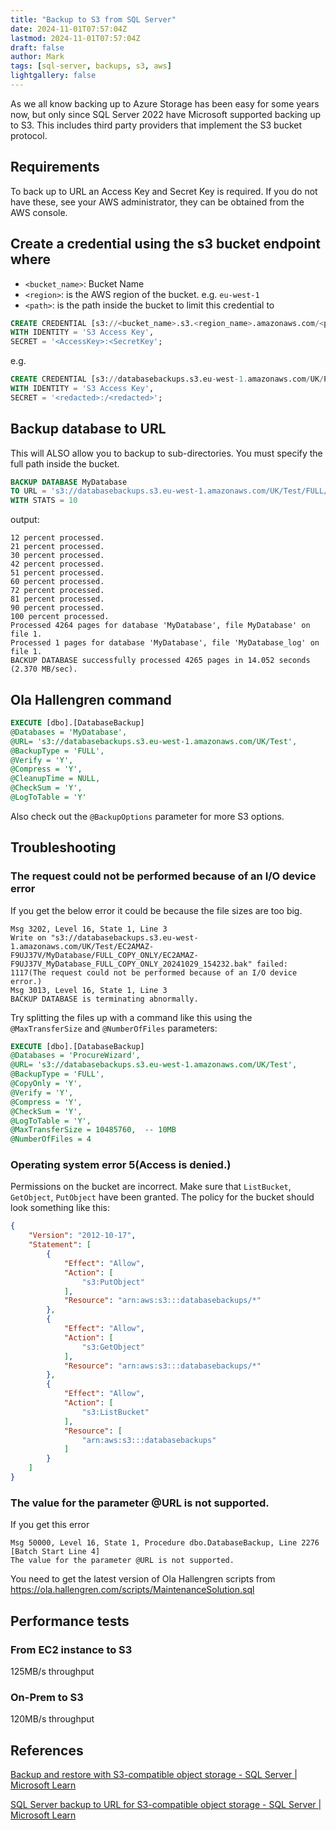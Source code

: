 ```yaml
---
title: "Backup to S3 from SQL Server"
date: 2024-11-01T07:57:04Z
lastmod: 2024-11-01T07:57:04Z
draft: false
author: Mark
tags: [sql-server, backups, s3, aws]
lightgallery: false
---
```

As we all know backing up to Azure Storage has been easy for some years now, but only since SQL Server 2022 have Microsoft supported backing up to S3. This includes third party providers that implement the S3 bucket protocol. 

## Requirements
To back up to URL an Access Key and Secret Key is required. If you do not have these, see your AWS administrator, they can be obtained from the AWS console.

## Create a credential using the s3 bucket endpoint where

- `<bucket_name>`: Bucket Name
- `<region>`: is the AWS region of the bucket. e.g. `eu-west-1`
- `<path>`: is the path inside the bucket to limit this credential to

```sql
CREATE CREDENTIAL [s3://<bucket_name>.s3.<region_name>.amazonaws.com/<path>]
WITH IDENTITY = 'S3 Access Key',
SECRET = '<AccessKey>:<SecretKey';
```

e.g.

```sql
CREATE CREDENTIAL [s3://databasebackups.s3.eu-west-1.amazonaws.com/UK/PROD]
WITH IDENTITY = 'S3 Access Key',
SECRET = '<redacted>:/<redacted>';
```

## Backup database to URL

This will ALSO allow you to backup to sub-directories. You must specify the full path inside the bucket.

```sql
BACKUP DATABASE MyDatabase
TO URL = 's3://databasebackups.s3.eu-west-1.amazonaws.com/UK/Test/FULL/MyDatabase.bak'
WITH STATS = 10
```

output:

```
12 percent processed.
21 percent processed.
30 percent processed.
42 percent processed.
51 percent processed.
60 percent processed.
72 percent processed.
81 percent processed.
90 percent processed.
100 percent processed.
Processed 4264 pages for database 'MyDatabase', file MyDatabase' on file 1.
Processed 1 pages for database 'MyDatabase', file 'MyDatabase_log' on file 1.
BACKUP DATABASE successfully processed 4265 pages in 14.052 seconds (2.370 MB/sec).
```

## Ola Hallengren command

```sql
EXECUTE [dbo].[DatabaseBackup]
@Databases = 'MyDatabase',
@URL= 's3://databasebackups.s3.eu-west-1.amazonaws.com/UK/Test',
@BackupType = 'FULL',
@Verify = 'Y',
@Compress = 'Y',
@CleanupTime = NULL,
@CheckSum = 'Y',
@LogToTable = 'Y'
```

Also check out the `@BackupOptions` parameter for more S3 options.

## Troubleshooting

### The request could not be performed because of an I/O device error

If you get the below error it could be because the file sizes are too big.

```
Msg 3202, Level 16, State 1, Line 3
Write on "s3://databasebackups.s3.eu-west-1.amazonaws.com/UK/Test/EC2AMAZ-F9UJ37V/MyDatabase/FULL_COPY_ONLY/EC2AMAZ-F9UJ37V_MyDatabase_FULL_COPY_ONLY_20241029_154232.bak" failed: 1117(The request could not be performed because of an I/O device error.)
Msg 3013, Level 16, State 1, Line 3
BACKUP DATABASE is terminating abnormally.
```

Try splitting the files up with a command like this using the `@MaxTransferSize` and `@NumberOfFiles` parameters:

```sql
EXECUTE [dbo].[DatabaseBackup]
@Databases = 'ProcureWizard',
@URL= 's3://databasebackups.s3.eu-west-1.amazonaws.com/UK/Test',
@BackupType = 'FULL',
@CopyOnly = 'Y',
@Verify = 'Y',
@Compress = 'Y',
@CheckSum = 'Y',
@LogToTable = 'Y',
@MaxTransferSize = 10485760,  -- 10MB
@NumberOfFiles = 4
```

### Operating system error 5(Access is denied.)

Permissions on the bucket are incorrect. Make sure that `ListBucket`, `GetObject`, `PutObject` have been granted. The policy for the bucket should look something like this:

```json
{  
    "Version": "2012-10-17",  
    "Statement": [  
        {  
            "Effect": "Allow",  
            "Action": [  
                "s3:PutObject"  
            ],  
            "Resource": "arn:aws:s3:::databasebackups/*"  
        },  
        {  
            "Effect": "Allow",  
            "Action": [  
                "s3:GetObject"  
            ],  
            "Resource": "arn:aws:s3:::databasebackups/*"  
        },  
        {  
            "Effect": "Allow",  
            "Action": [  
                "s3:ListBucket"  
            ],  
            "Resource": [  
                "arn:aws:s3:::databasebackups"  
            ]  
        }  
    ]  
}
```

### The value for the parameter @URL is not supported.

If you get this error

```
Msg 50000, Level 16, State 1, Procedure dbo.DatabaseBackup, Line 2276 [Batch Start Line 4]
The value for the parameter @URL is not supported.
```

You need to get the latest version of Ola Hallengren scripts from https://ola.hallengren.com/scripts/MaintenanceSolution.sql

## Performance tests

### From EC2 instance to S3

125MB/s throughput 

### On-Prem to S3

120MB/s throughput 

## References

[Backup and restore with S3-compatible object storage - SQL Server | Microsoft Learn](https://learn.microsoft.com/en-us/sql/relational-databases/backup-restore/sql-server-backup-and-restore-with-s3-compatible-object-storage?view=sql-server-ver16)

[SQL Server backup to URL for S3-compatible object storage - SQL Server | Microsoft Learn](https://learn.microsoft.com/en-us/sql/relational-databases/backup-restore/sql-server-backup-to-url-s3-compatible-object-storage?view=sql-server-ver16)